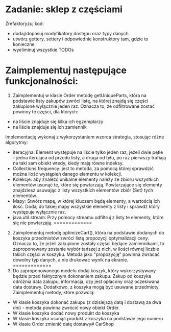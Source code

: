 # Zadanie: sklep z częściami

Zrefaktoryzuj kod:
- dodaj/dopasuj modyfikatory dostępu oraz typy danych
- utwórz gettery, settery i odpowiednie konstruktory tam, gdzie to konieczne
- wyeliminuj wszystkie TODOs

Zaimplementuj następujące funkcjonalności:
=============
1. Zaimplementuj w klasie Order metodę getUniqueParts, która na podstawie listy zakupów zwróci listę, na której znajdą się części zakupione wyłącznie jeden raz.
Oznacza to, że odfiltrowane zostać powinny te części, dla których:
- na liście znajduje się kilka ich egzemplarzy
- na liście znajduje się ich zamiennik

Implementację wykonaj z wykorzystaniem wzorca strategia, stosując różne algorytmy:

- iteracyjna:
Element występuje na liście tylko jeden raz, jeżeli dwie pętle - jedna iterująca od przodu listy, a druga od tyłu, po raz pierwszy trafiają na taki sam obiekt wtedy, kiedy mają równe indeksy.
- Collections.frequency:
jest to metoda, za pomocą której sprawdzić można ilość wystąpień danego elementu w kolekcji.
- Kolekcje:
aby znaleźć unikalne elementy należy ze zbioru wszystkich elementów usunąć te, które się powtarzają. 
Powtarzające się elementy znajdziesz usuwając z listy wszystkich elementów zbiór (Set) tych elementów.
- Mapy:
Stwórz mapę, w której kluczem będą elementy, a wartością ich ilość. Dodaj do takiej mapy wszystkie elementy z listy i sprawdź który występuje wyłącznie raz.
- java.util.stream:
Przy pomocy streamu odfiltruj z listy te elementy, które się nie powtarzają.
=============
2. Zaimplementuj metodę optimizeCart(), która na podstawie dodanych do koszyka przedmiotów zwróci listę propozycji optymalizacji ceny.
Oznacza to, że jeżeli zakupione zostały części będące zamiennikami, to zaproponowany zostanie wybór tańszej z nich, w ilości równej liczbie takich części w koszyku. Metoda jako "propozycję" powinna zwracać dowolny typ danych, a nie drukować wynik na ekranie.
=============
3. Do zaproponowanego modelu dodaj koszyk, który wykorzystywany będzie przed faktycznym dokonaniem zakupu. Zakup od koszyka odróżnia data zakupu, informacja, czy jest opłacony oraz oczekiwana data dostawy. Dodatkowo, z koszyka mogą być usuwane przedmioty. Zaimplementuj metody, które pozwolą:
- W klasie koszyka dokonać zakupu (z dzisiejszą datą i dostawą za dwa dni) - metoda powinna zwrócić nowy obiekt Order.
- W klasie koszyka dodać nowy produkt do koszyka
- W klasie koszyka usunąć produkt z koszyka na podstawie jego numeru
- W klasie Order zmienić datę dostawy#   C a r S h o p  
 